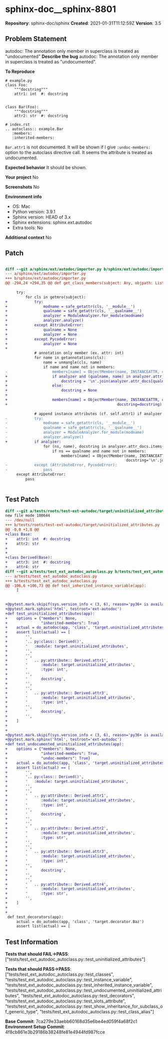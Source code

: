 # sphinx-doc__sphinx-8801

**Repository**: sphinx-doc/sphinx
**Created**: 2021-01-31T11:12:59Z
**Version**: 3.5

## Problem Statement

autodoc: The annotation only member in superclass is treated as "undocumented"
**Describe the bug**
autodoc: The annotation only member in superclass is treated as "undocumented".

**To Reproduce**

```
# example.py
class Foo:
    """docstring"""
    attr1: int  #: docstring


class Bar(Foo):
    """docstring"""
    attr2: str  #: docstring
```
```
# index.rst
.. autoclass:: example.Bar
   :members:
   :inherited-members:
```

`Bar.attr1` is not documented. It will be shown if I give `:undoc-members:` option to the autoclass directive call. It seems the attribute is treated as undocumented.

**Expected behavior**
It should be shown.

**Your project**
No

**Screenshots**
No

**Environment info**
- OS: Mac
- Python version: 3.9.1
- Sphinx version: HEAD of 3.x
- Sphinx extensions: sphinx.ext.autodoc
- Extra tools: No

**Additional context**
No



## Patch

```diff

diff --git a/sphinx/ext/autodoc/importer.py b/sphinx/ext/autodoc/importer.py
--- a/sphinx/ext/autodoc/importer.py
+++ b/sphinx/ext/autodoc/importer.py
@@ -294,24 +294,35 @@ def get_class_members(subject: Any, objpath: List[str], attrgetter: Callable
 
     try:
         for cls in getmro(subject):
+            try:
+                modname = safe_getattr(cls, '__module__')
+                qualname = safe_getattr(cls, '__qualname__')
+                analyzer = ModuleAnalyzer.for_module(modname)
+                analyzer.analyze()
+            except AttributeError:
+                qualname = None
+                analyzer = None
+            except PycodeError:
+                analyzer = None
+
             # annotation only member (ex. attr: int)
             for name in getannotations(cls):
                 name = unmangle(cls, name)
                 if name and name not in members:
-                    members[name] = ObjectMember(name, INSTANCEATTR, class_=cls)
+                    if analyzer and (qualname, name) in analyzer.attr_docs:
+                        docstring = '\n'.join(analyzer.attr_docs[qualname, name])
+                    else:
+                        docstring = None
+
+                    members[name] = ObjectMember(name, INSTANCEATTR, class_=cls,
+                                                 docstring=docstring)
 
             # append instance attributes (cf. self.attr1) if analyzer knows
-            try:
-                modname = safe_getattr(cls, '__module__')
-                qualname = safe_getattr(cls, '__qualname__')
-                analyzer = ModuleAnalyzer.for_module(modname)
-                analyzer.analyze()
+            if analyzer:
                 for (ns, name), docstring in analyzer.attr_docs.items():
                     if ns == qualname and name not in members:
                         members[name] = ObjectMember(name, INSTANCEATTR, class_=cls,
                                                      docstring='\n'.join(docstring))
-            except (AttributeError, PycodeError):
-                pass
     except AttributeError:
         pass
 


```

## Test Patch

```diff
diff --git a/tests/roots/test-ext-autodoc/target/uninitialized_attributes.py b/tests/roots/test-ext-autodoc/target/uninitialized_attributes.py
new file mode 100644
--- /dev/null
+++ b/tests/roots/test-ext-autodoc/target/uninitialized_attributes.py
@@ -0,0 +1,8 @@
+class Base:
+    attr1: int  #: docstring
+    attr2: str
+
+
+class Derived(Base):
+    attr3: int  #: docstring
+    attr4: str
diff --git a/tests/test_ext_autodoc_autoclass.py b/tests/test_ext_autodoc_autoclass.py
--- a/tests/test_ext_autodoc_autoclass.py
+++ b/tests/test_ext_autodoc_autoclass.py
@@ -106,6 +106,73 @@ def test_inherited_instance_variable(app):
     ]
 
 
+@pytest.mark.skipif(sys.version_info < (3, 6), reason='py36+ is available since python3.6.')
+@pytest.mark.sphinx('html', testroot='ext-autodoc')
+def test_uninitialized_attributes(app):
+    options = {"members": None,
+               "inherited-members": True}
+    actual = do_autodoc(app, 'class', 'target.uninitialized_attributes.Derived', options)
+    assert list(actual) == [
+        '',
+        '.. py:class:: Derived()',
+        '   :module: target.uninitialized_attributes',
+        '',
+        '',
+        '   .. py:attribute:: Derived.attr1',
+        '      :module: target.uninitialized_attributes',
+        '      :type: int',
+        '',
+        '      docstring',
+        '',
+        '',
+        '   .. py:attribute:: Derived.attr3',
+        '      :module: target.uninitialized_attributes',
+        '      :type: int',
+        '',
+        '      docstring',
+        '',
+    ]
+
+
+@pytest.mark.skipif(sys.version_info < (3, 6), reason='py36+ is available since python3.6.')
+@pytest.mark.sphinx('html', testroot='ext-autodoc')
+def test_undocumented_uninitialized_attributes(app):
+    options = {"members": None,
+               "inherited-members": True,
+               "undoc-members": True}
+    actual = do_autodoc(app, 'class', 'target.uninitialized_attributes.Derived', options)
+    assert list(actual) == [
+        '',
+        '.. py:class:: Derived()',
+        '   :module: target.uninitialized_attributes',
+        '',
+        '',
+        '   .. py:attribute:: Derived.attr1',
+        '      :module: target.uninitialized_attributes',
+        '      :type: int',
+        '',
+        '      docstring',
+        '',
+        '',
+        '   .. py:attribute:: Derived.attr2',
+        '      :module: target.uninitialized_attributes',
+        '      :type: str',
+        '',
+        '',
+        '   .. py:attribute:: Derived.attr3',
+        '      :module: target.uninitialized_attributes',
+        '      :type: int',
+        '',
+        '      docstring',
+        '',
+        '',
+        '   .. py:attribute:: Derived.attr4',
+        '      :module: target.uninitialized_attributes',
+        '      :type: str',
+        '',
+    ]
+
+
 def test_decorators(app):
     actual = do_autodoc(app, 'class', 'target.decorator.Baz')
     assert list(actual) == [

```

## Test Information

**Tests that should FAIL→PASS**: ["tests/test_ext_autodoc_autoclass.py::test_uninitialized_attributes"]

**Tests that should PASS→PASS**: ["tests/test_ext_autodoc_autoclass.py::test_classes", "tests/test_ext_autodoc_autoclass.py::test_instance_variable", "tests/test_ext_autodoc_autoclass.py::test_inherited_instance_variable", "tests/test_ext_autodoc_autoclass.py::test_undocumented_uninitialized_attributes", "tests/test_ext_autodoc_autoclass.py::test_decorators", "tests/test_ext_autodoc_autoclass.py::test_slots_attribute", "tests/test_ext_autodoc_autoclass.py::test_show_inheritance_for_subclass_of_generic_type", "tests/test_ext_autodoc_autoclass.py::test_class_alias"]

**Base Commit**: 7ca279e33aebb60168d35e6be4ed059f4a68f2c1
**Environment Setup Commit**: 4f8cb861e3b29186b38248fe81e4944fd987fcce
